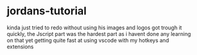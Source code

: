 # jordans-tutorial
kinda just tried to redo without using his images and logos
got trough it quickly, the Jscript part was the hardest part as i havent done any learning on that yet
getting quite fast at using vscode with my hotkeys and extensions
